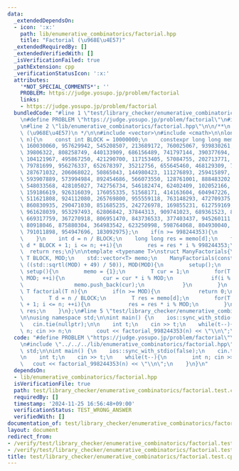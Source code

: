 ```yaml
---
data:
  _extendedDependsOn:
  - icon: ':x:'
    path: lib/enumerative_combinatorics/factorial.hpp
    title: "Factorial (\u968E\u4E57)"
  _extendedRequiredBy: []
  _extendedVerifiedWith: []
  _isVerificationFailed: true
  _pathExtension: cpp
  _verificationStatusIcon: ':x:'
  attributes:
    '*NOT_SPECIAL_COMMENTS*': ''
    PROBLEM: https://judge.yosupo.jp/problem/factorial
    links:
    - https://judge.yosupo.jp/problem/factorial
  bundledCode: "#line 1 \"test/library_checker/enumerative_combinatorics/factorial.test.cpp\"\
    \n#define PROBLEM \"https://judge.yosupo.jp/problem/factorial\"\n#include <iostream>\n\
    \n#line 2 \"lib/enumerative_combinatorics/factorial.hpp\"\n\n/**\n * @brief Factorial\
    \ (\u968E\u4E57)\n */\n\n#include <vector>\n#include <cmath>\n\nlong long factorial_998244353(int\
    \ n){\n    const int BLOCK = 10000000;\n    constexpr long long memo[] = {1, 295201906,\
    \ 160030060, 957629942, 545208507, 213689172, 760025067, 939830261, 506268060,\
    \ 39806322, 808258749, 440133909, 686156489, 741797144, 390377694, 12629586, 544711799,\
    \ 104121967, 495867250, 421290700, 117153405, 57084755, 202713771, 675932866,\
    \ 79781699, 956276337, 652678397, 35212756, 655645460, 468129309, 761699708, 533047427,\
    \ 287671032, 206068022, 50865043, 144980423, 111276893, 259415897, 444094191,\
    \ 593907889, 573994984, 892454686, 566073550, 128761001, 888483202, 251718753,\
    \ 548033568, 428105027, 742756734, 546182474, 62402409, 102052166, 826426395,\
    \ 159186619, 926316039, 176055335, 51568171, 414163604, 604947226, 681666415,\
    \ 511621808, 924112080, 265769800, 955559118, 763148293, 472709375, 19536133,\
    \ 860830935, 290471030, 851685235, 242726978, 169855231, 612759169, 599797734,\
    \ 961628039, 953297493, 62806842, 37844313, 909741023, 689361523, 887890124, 380694152,\
    \ 669317759, 367270918, 806951470, 843736533, 377403437, 945260111, 786127243,\
    \ 80918046, 875880304, 364983542, 623250998, 598764068, 804930040, 24257676, 214821357,\
    \ 791011898, 954947696, 183092975};\n    if(n >= 998244353){\n        return 0;\n\
    \    }\n    int d = n / BLOCK;\n    long long res = memo[d];\n    for(int i =\
    \ d * BLOCK + 1; i <= n; ++i){\n        res = res * i % 998244353;\n    }\n  \
    \  return res;\n}\n\ntemplate <typename T>\nstruct ManyFactorials{\n    const\
    \ T BLOCK, MOD;\n    std::vector<T> memo;\n    ManyFactorials(const T MOD) : BLOCK((T)\
    \ ((std::sqrtl(MOD) + 49) / 50)), MOD(MOD){\n        setup();\n    }\n\n    void\
    \ setup(){\n        memo = {1};\n        T cur = 1;\n        for(T i = 1; i <\
    \ MOD; ++i){\n            cur = cur * i % MOD;\n            if(i % BLOCK == 0){\n\
    \                memo.push_back(cur);\n            }\n        }\n    }\n\n   \
    \ T factorial(T n){\n        if(n >= MOD){\n            return 0;\n        }\n\
    \        T d = n / BLOCK;\n        T res = memo[d];\n        for(T i = d * BLOCK\
    \ + 1; i <= n; ++i){\n            res = res * i % MOD;\n        }\n        return\
    \ res;\n    }\n};\n#line 5 \"test/library_checker/enumerative_combinatorics/factorial.test.cpp\"\
    \n\nusing namespace std;\n\nint main() {\n    ios::sync_with_stdio(false);\n \
    \   cin.tie(nullptr);\n\n    int t;\n    cin >> t;\n    while(t--){\n        int\
    \ n; cin >> n;\n        cout << factorial_998244353(n) << \"\\n\";\n    }\n}\n"
  code: "#define PROBLEM \"https://judge.yosupo.jp/problem/factorial\"\n#include <iostream>\n\
    \n#include \"../../../lib/enumerative_combinatorics/factorial.hpp\"\n\nusing namespace\
    \ std;\n\nint main() {\n    ios::sync_with_stdio(false);\n    cin.tie(nullptr);\n\
    \n    int t;\n    cin >> t;\n    while(t--){\n        int n; cin >> n;\n     \
    \   cout << factorial_998244353(n) << \"\\n\";\n    }\n}\n"
  dependsOn:
  - lib/enumerative_combinatorics/factorial.hpp
  isVerificationFile: true
  path: test/library_checker/enumerative_combinatorics/factorial.test.cpp
  requiredBy: []
  timestamp: '2024-11-25 16:56:48+09:00'
  verificationStatus: TEST_WRONG_ANSWER
  verifiedWith: []
documentation_of: test/library_checker/enumerative_combinatorics/factorial.test.cpp
layout: document
redirect_from:
- /verify/test/library_checker/enumerative_combinatorics/factorial.test.cpp
- /verify/test/library_checker/enumerative_combinatorics/factorial.test.cpp.html
title: test/library_checker/enumerative_combinatorics/factorial.test.cpp
---
```


